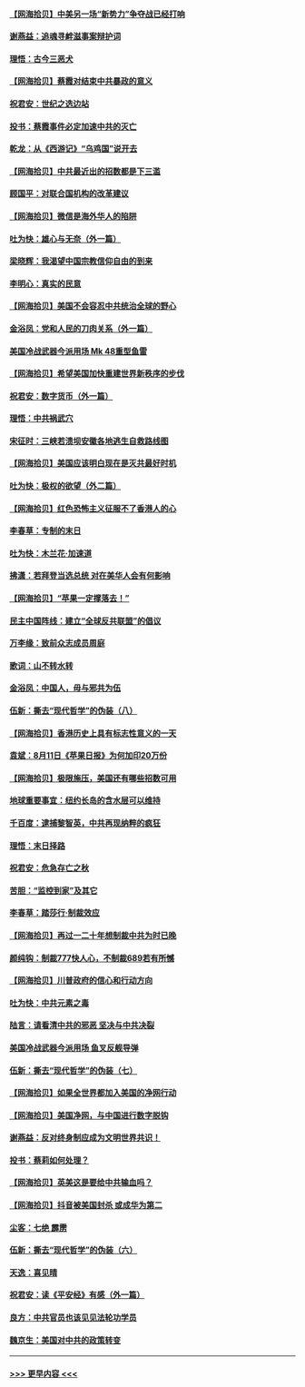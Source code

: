 #### [【网海拾贝】中美另一场“新势力”争夺战已经打响](../pages/nsc993/n12346998.md?t=08211151) 
#### [谢燕益：追魂寻衅滋事案辩护词](../pages/nsc993/n12346892.md?t=08211151) 
#### [理悟：古今三恶犬](../pages/nsc993/n12345190.md?t=08211151) 
#### [【网海拾贝】蔡霞对结束中共暴政的意义](../pages/nsc993/n12344263.md?t=08211151) 
#### [祝君安：世纪之选边站](../pages/nsc993/n12342382.md?t=08211151) 
#### [投书：蔡霞事件必定加速中共的灭亡](../pages/nsc993/n12341881.md?t=08211151) 
#### [乾龙：从《西游记》“乌鸡国”说开去](../pages/nsc993/n12341690.md?t=08211151) 
#### [【网海拾贝】中共最近出的招数都是下三滥](../pages/nsc993/n12341593.md?t=08211151) 
#### [顾国平：对联合国机构的改革建议](../pages/nsc993/n12339928.md?t=08211151) 
#### [【网海拾贝】微信是海外华人的陷阱](../pages/nsc993/n12338868.md?t=08211151) 
#### [吐为快：雄心与无奈（外一篇）](../pages/nsc993/n12338132.md?t=08211151) 
#### [梁晓辉：我渴望中国宗教信仰自由的到来](../pages/nsc993/n12336657.md?t=08211151) 
#### [李明心：真实的民意](../pages/nsc993/n12336089.md?t=08211151) 
#### [【网海拾贝】美国不会容忍中共统治全球的野心](../pages/nsc993/n12336063.md?t=08211151) 
#### [金浴凤：党和人民的刀肉关系（外一篇）](../pages/nsc993/n12335834.md?t=08211151) 
#### [美国冷战武器今派用场 Mk 48重型鱼雷](../pages/nsc993/n12335354.md?t=08211151) 
#### [【网海拾贝】希望美国加快重建世界新秩序的步伐](../pages/nsc993/n12334224.md?t=08211151) 
#### [祝君安：数字货币（外一篇）](../pages/nsc993/n12334186.md?t=08211151) 
#### [理悟：中共祸武穴](../pages/nsc993/n12333962.md?t=08211151) 
#### [宋征时：三峡若溃坝安徽各地逃生自救路线图](../pages/nsc993/n12332450.md?t=08211151) 
#### [【网海拾贝】美国应该明白现在是灭共最好时机](../pages/nsc993/n12332313.md?t=08211151) 
#### [吐为快：极权的欲望（外二篇）](../pages/nsc993/n12332089.md?t=08211151) 
#### [【网海拾贝】红色恐怖主义征服不了香港人的心](../pages/nsc993/n12329296.md?t=08211151) 
#### [李春草：专制的末日](../pages/nsc993/n12329079.md?t=08211151) 
#### [吐为快：木兰花‧加速道](../pages/nsc993/n12327366.md?t=08211151) 
#### [拂潇：若拜登当选总统 对在美华人会有何影响](../pages/nsc993/n12295996.md?t=08211151) 
#### [【网海拾贝】“苹果一定撑落去！”](../pages/nsc993/n12326784.md?t=08211151) 
#### [民主中国阵线：建立“全球反共联盟”的倡议](../pages/nsc993/n12324177.md?t=08211151) 
#### [万李缘：致前众志成员周庭](../pages/nsc993/n12324635.md?t=08211151) 
#### [歌词：山不转水转](../pages/nsc993/n12324599.md?t=08211151) 
#### [金浴凤：中国人，毋与邪共为伍](../pages/nsc993/n12324257.md?t=08211151) 
#### [伍新：撕去“现代哲学”的伪装（八）](../pages/nsc993/n12324188.md?t=08211151) 
#### [【网海拾贝】香港历史上具有标志性意义的一天](../pages/nsc993/n12324021.md?t=08211151) 
#### [袁斌：8月11日《苹果日报》为何加印20万份](../pages/nsc993/n12323955.md?t=08211151) 
#### [【网海拾贝】极限施压，美国还有哪些招数可用](../pages/nsc993/n12322512.md?t=08211151) 
#### [地球重要事宜：纽约长岛的含水层可以维持](../pages/nsc993/n12321844.md?t=08211151) 
#### [千百度：逮捕黎智英，中共再现纳粹的疯狂](../pages/nsc993/n12321777.md?t=08211151) 
#### [理悟：末日择路](../pages/nsc993/n12320812.md?t=08211151) 
#### [祝君安：危急存亡之秋](../pages/nsc993/n12320795.md?t=08211151) 
#### [苦胆：“监控到家”及其它](../pages/nsc993/n12320751.md?t=08211151) 
#### [李春草：踏莎行·制裁效应](../pages/nsc993/n12318290.md?t=08211151) 
#### [【网海拾贝】再过一二十年想制裁中共为时已晚](../pages/nsc993/n12318195.md?t=08211151) 
#### [颜纯钩：制裁777快人心，不制裁689若有所憾](../pages/nsc993/n12316912.md?t=08211151) 
#### [【网海拾贝】川普政府的信心和行动方向](../pages/nsc993/n12316673.md?t=08211151) 
#### [吐为快：中共元素之毒](../pages/nsc993/n12316547.md?t=08211151) 
#### [陆言：请看清中共的邪恶 坚决与中共决裂](../pages/nsc993/n12315784.md?t=08211151) 
#### [美国冷战武器今派用场 鱼叉反舰导弹](../pages/nsc993/n12316258.md?t=08211151) 
#### [伍新：撕去“现代哲学”的伪装（七）](../pages/nsc993/n12315846.md?t=08211151) 
#### [【网海拾贝】如果全世界都加入美国的净网行动](../pages/nsc993/n12315588.md?t=08211151) 
#### [【网海拾贝】美国净网，与中国进行数字脱钩](../pages/nsc993/n12312813.md?t=08211151) 
#### [谢燕益：反对终身制应成为文明世界共识！](../pages/nsc993/n12310465.md?t=08211151) 
#### [投书：蔡莉如何处理？](../pages/nsc993/n12310224.md?t=08211151) 
#### [【网海拾贝】英美这是要给中共输血吗？](../pages/nsc993/n12307646.md?t=08211151) 
#### [【网海拾贝】抖音被美国封杀 或成华为第二](../pages/nsc993/n12305277.md?t=08211151) 
#### [尘客：七绝 霹雳](../pages/nsc993/n12304053.md?t=08211151) 
#### [伍新：撕去“现代哲学”的伪装（六）](../pages/nsc993/n12303243.md?t=08211151) 
#### [天逸：喜见晴](../pages/nsc993/n12303226.md?t=08211151) 
#### [祝君安：读《平安经》有感（外一篇）](../pages/nsc993/n12303170.md?t=08211151) 
#### [良方：中共官员也该见见法轮功学员](../pages/nsc993/n12302985.md?t=08211151) 
#### [魏京生：美国对中共的政策转变](../pages/nsc993/n12302929.md?t=08211151) 

----
#### [ >>> 更早内容 <<< ](../indexes/nsc993-earlier.md)

